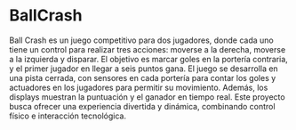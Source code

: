 # BallCrash
Ball Crash es un juego competitivo para dos jugadores, donde cada uno tiene un control para realizar tres acciones: moverse a la derecha, moverse a la izquierda y disparar. El objetivo es marcar goles en la portería contraria, y el primer jugador en llegar a seis puntos gana. El juego se desarrolla en una pista cerrada, con sensores en cada portería para contar los goles y actuadores en los jugadores para permitir su movimiento. Además, los displays muestran la puntuación y el ganador en tiempo real. Este proyecto busca ofrecer una experiencia divertida y dinámica, combinando control físico e interacción tecnológica.
